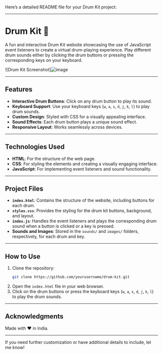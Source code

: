 Here’s a detailed README file for your Drum Kit project:

---

# Drum Kit 🥁

A fun and interactive Drum Kit website showcasing the use of JavaScript event listeners to create a virtual drum-playing experience. Play different drum sounds either by clicking the drum buttons or pressing the corresponding keys on your keyboard.

![Drum Kit Screenshot]![image](https://github.com/user-attachments/assets/0e764838-9104-481c-9ab5-be0597295574)


---

## Features

- **Interactive Drum Buttons**: Click on any drum button to play its sound.
- **Keyboard Support**: Use your keyboard keys (`w`, `a`, `s`, `d`, `j`, `k`, `l`) to play drum sounds.
- **Custom Design**: Styled with CSS for a visually appealing interface.
- **Sound Effects**: Each drum button plays a unique sound effect.
- **Responsive Layout**: Works seamlessly across devices.

---

## Technologies Used

- **HTML**: For the structure of the web page.
- **CSS**: For styling the elements and creating a visually engaging interface.
- **JavaScript**: For implementing event listeners and sound functionality.

---

## Project Files

- **`index.html`**: Contains the structure of the website, including buttons for each drum.
- **`styles.css`**: Provides the styling for the drum kit buttons, background, and layout.
- **`index.js`**: Handles the event listeners and plays the corresponding drum sound when a button is clicked or a key is pressed.
- **Sounds and Images**: Stored in the `sounds/` and `images/` folders, respectively, for each drum and key.

---

## How to Use

1. Clone the repository:
   ```bash
   git clone https://github.com/yourusername/drum-kit.git
   ```
2. Open the `index.html` file in your web browser.
3. Click on the drum buttons or press the keyboard keys (`w`, `a`, `s`, `d`, `j`, `k`, `l`) to play the drum sounds.

---


## Acknowledgments

Made with ❤️ in India.

--- 

If you need further customization or have additional details to include, let me know!
